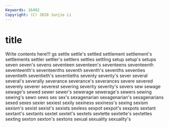 ```yaml
---
Keywords: 16492
Copyright: (C) 2020 Junjie Li
---
```


# title

Write contents here!!!
gs 
settle 
settle's 
settled
settlement 
settlement's 
settlements 
settler 
settler's 
settlers 
settles 
settling 
setup 
setup's
setups 
seven 
seven's 
sevens 
seventeen 
seventeen's 
seventeens 
seventeenth 
seventeenth's 
seventeenths
seventh 
seventh's 
sevenths 
seventies 
seventieth 
seventieth's 
seventieths 
seventy 
seventy's 
sever
several 
several's 
severally 
severance 
severance's 
severances 
severe 
severed 
severely 
severer
severest 
severing 
severity 
severity's 
severs 
sew 
sewage 
sewage's 
sewed 
sewer
sewer's 
sewerage 
sewerage's 
sewers 
sewing 
sewing's 
sewn 
sews 
sex 
sex's
sexagenarian 
sexagenarian's 
sexagenarians 
sexed 
sexes 
sexier 
sexiest 
sexily 
sexiness 
sexiness's
sexing 
sexism 
sexism's 
sexist 
sexist's 
sexists 
sexless 
sexpot 
sexpot's 
sexpots
sextant 
sextant's 
sextants 
sextet 
sextet's 
sextets 
sextette 
sextette's 
sextettes 
sexting
sexton 
sexton's 
sextons 
sexual 
sexuality 
sexuality's 
